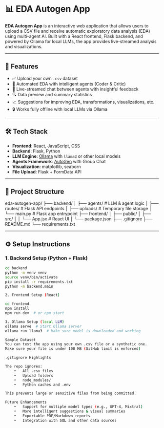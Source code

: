 # 📊 EDA Autogen App

**EDA Autogen App** is an interactive web application that allows users to upload a CSV file and receive automatic exploratory data analysis (EDA) using multi-agent AI. Built with a React frontend, Flask backend, and powered by Ollama for local LLMs, the app provides live-streamed analysis and visualizations.

---

## 🚀 Features

- ✅ Upload your own `.csv` dataset
- 🤖 Automated EDA with intelligent agents (Coder & Critic)
- 🧠 Live-streamed chat between agents with insightful feedback
- 🔍 Data preview and summary statistics
- 📈 Suggestions for improving EDA, transformations, visualizations, etc.
- 🔒 Works fully offline with local LLMs via Ollama

---

## 🛠️ Tech Stack

- **Frontend**: React, JavaScript, CSS
- **Backend**: Flask, Python
- **LLM Engine**: [Ollama](https://ollama.com/) with `llama3` or other local models
- **Agents Framework**: [AutoGen](https://github.com/microsoft/autogen) with Group Chat
- **Visualization**: matplotlib, seaborn
- **File Upload**: Flask + FormData API

---

## 📂 Project Structure

eda-autogen-app/
├── backend/
│ ├── agents/ # LLM & agent logic
│ ├── routes/ # Flask API endpoints
│ ├── uploads/ # Temporary file storage
│ └── main.py # Flask app entrypoint
├── frontend/
│ ├── public/
│ ├── src/
│ │ └── App.jsx # React UI
│ └── package.json
├── .gitignore
├── README.md
└── requirements.txt

---

## ⚙️ Setup Instructions

### 1. Backend Setup (Python + Flask)

```bash
cd backend
python -m venv venv
source venv/bin/activate
pip install -r requirements.txt
python -m backend.main

2. Frontend Setup (React)

cd frontend
npm install
npm run dev  # or npm start

3. Ollama Setup (local LLM)
ollama serve  # Start Ollama server
ollama run llama3  # Make sure model is downloaded and working

Sample Dataset
You can test the app using your own .csv file or a synthetic one.
Make sure your file is under 100 MB (GitHub limit is enforced)

.gitignore Highlights

The repo ignores:
	•	All .csv files
	•	Upload folders
	•	node_modules/
	•	Python caches and .env

This prevents large or sensitive files from being committed.

Future Enhancements
	•	Support for multiple model types (e.g., GPT-4, Mixtral)
	•	More intelligent suggestions & visual summaries
	•	Exportable PDF/Markdown reports
	•	Integration with SQL and other data sources
```
